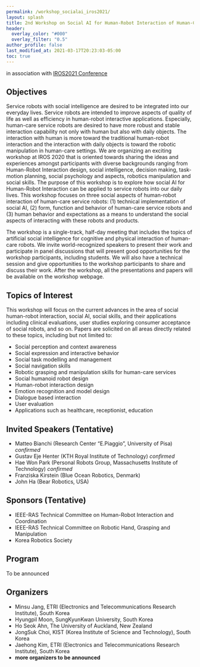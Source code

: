 ```yaml
---
permalink: /workshop_socialai_iros2021/
layout: splash
title: 2nd Workshop on Social AI for Human-Robot Interaction of Human-Care Service Robots
header:
  overlay_color: "#000"
  overlay_filter: "0.5"
author_profile: false
last_modified_at: 2021-03-17T20:23:03-05:00
toc: true
---
```


in association with [IROS2021 Conference](https://www.iros2021.org)

## Objectives

Service robots with social intelligence are desired to be integrated into our everyday lives. Service robots are intended to improve aspects of quality of life as well as efficiency in human-robot interactive applications. Especially, human-care service robots are desired to have more robust and stable interaction capability not only with human but also with daily objects. The interaction with human is more toward the traditional human-robot interaction and the interaction with daily objects is toward the robotic manipulation in human-care settings. We are organizing an exciting workshop at IROS 2020 that is oriented towards sharing the ideas and experiences amongst participants with diverse backgrounds ranging from Human-Robot Interaction design, social intelligence, decision making, task-motion planning, social psychology and aspects, robotics manipulation and social skills. The purpose of this workshop is to explore how social AI for Human-Robot Interaction can be applied to service robots into our daily lives. This workshop focuses on three social aspects of human-robot interaction of human-care service robots: (1) technical implementation of social AI, (2) form, function and behavior of human-care service robots and (3) human behavior and expectations as a means to understand the social aspects of interacting with these robots and products.

The workshop is a single-track, half-day meeting that includes the topics of artificial social intelligence for cognitive and physical interaction of human-care robots. We invite world-recognized speakers to present their work and participate in panel discussions that will present good opportunities for the workshop participants, including students. We will also have a technical session and give opportunities to the workshop participants to share and discuss their work. After the workshop, all the presentations and papers will be available on the workshop webpage.

## Topics of Interest

This workshop will focus on the current advances in the area of social human-robot interaction, social AI, social skills, and their applications including clinical evaluations, user studies exploring consumer acceptance of social robots, and so on. Papers are solicited on all areas directly related to these topics, including but not limited to:

- Social perception and context awareness
- Social expression and interactive behavior
- Social task modelling and management
- Social navigation skills
- Robotic grasping and manipulation skills for human-care services
- Social humanoid robot design
- Human-robot interaction design
- Emotion recognition and model design
- Dialogue based interaction
- User evaluation
- Applications such as healthcare, receptionist, education

## Invited Speakers (Tentative)

- Matteo Bianchi (Research Center “E.Piaggio”, University of Pisa) *confirmed*
- Gustav Eje Henter (KTH Royal Institute of Technology) *confirmed*
- Hae Won Park (Personal Robots Group, Massachusetts Institute of Technology) *confirmed*
- Franziska Kirstein (Blue Ocean Robotics, Denmark)
- John Ha (Bear Robotics, USA)

## Sponsors (Tentative)

- IEEE-RAS Technical Committee on Human-Robot Interaction and Coordination
- IEEE-RAS Technical Committee on Robotic Hand, Grasping and Manipulation
- Korea Robotics Society

## Program

To be announced

## Organizers

- Minsu Jang, ETRI (Electronics and Telecommunications Research Institute), South Korea
- Hyungpil Moon, SungKyunKwan University, South Korea
- Ho Seok Ahn, The University of Auckland, New Zealand
- JongSuk Choi, KIST (Korea Institute of Science and Technology), South Korea
- Jaehong Kim, ETRI (Electronics and Telecommunications Research Institute), South Korea
- **more organizers to be announced**
